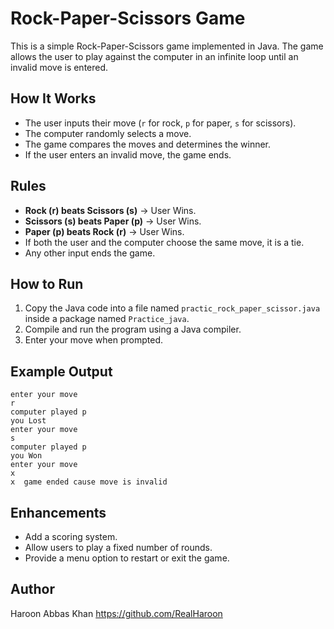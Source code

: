 # Rock-Paper-Scissors Game

This is a simple Rock-Paper-Scissors game implemented in Java. The game allows the user to play against the computer in an infinite loop until an invalid move is entered.

## How It Works
- The user inputs their move (`r` for rock, `p` for paper, `s` for scissors).
- The computer randomly selects a move.
- The game compares the moves and determines the winner.
- If the user enters an invalid move, the game ends.

## Rules
- **Rock (r) beats Scissors (s)** → User Wins.
- **Scissors (s) beats Paper (p)** → User Wins.
- **Paper (p) beats Rock (r)** → User Wins.
- If both the user and the computer choose the same move, it is a tie.
- Any other input ends the game.

## How to Run
1. Copy the Java code into a file named `practic_rock_paper_scissor.java` inside a package named `Practice_java`.
2. Compile and run the program using a Java compiler.
3. Enter your move when prompted.

## Example Output
```
enter your move
r
computer played p
you Lost
enter your move
s
computer played p
you Won
enter your move
x
x  game ended cause move is invalid
```

## Enhancements
- Add a scoring system.
- Allow users to play a fixed number of rounds.
- Provide a menu option to restart or exit the game.

## Author
Haroon Abbas Khan
https://github.com/RealHaroon